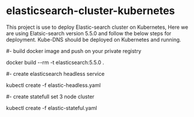 # elasticsearch-cluster-kubernetes

This project is use to deploy Elastic-search cluster on Kubernetes, Here we are using Elatsic-search version 5.5.0 and follow the below steps for deployment. Kube-DNS should be deployed on Kubernetes and running.

#- build docker image and push on your private registry

docker build --rm -t elasticsearch:5.5.0 .

#- create elasticsearch headless service 

kubectl create -f elastic-headless.yaml

#- create statefull set 3 node cluster

kubectl create -f elastic-stateful.yaml





